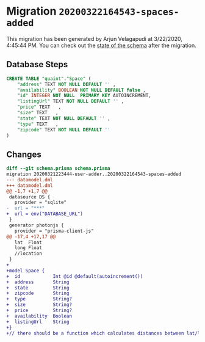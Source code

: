 # Migration `20200322164543-spaces-added`

This migration has been generated by Arjun Velagapudi at 3/22/2020, 4:45:44 PM.
You can check out the [state of the schema](./schema.prisma) after the migration.

## Database Steps

```sql
CREATE TABLE "quaint"."Space" (
    "address" TEXT NOT NULL DEFAULT '' ,
    "availability" BOOLEAN NOT NULL DEFAULT false ,
    "id" INTEGER NOT NULL  PRIMARY KEY AUTOINCREMENT,
    "listingUrl" TEXT NOT NULL DEFAULT '' ,
    "price" TEXT   ,
    "size" TEXT   ,
    "state" TEXT NOT NULL DEFAULT '' ,
    "type" TEXT   ,
    "zipcode" TEXT NOT NULL DEFAULT '' 
) 
```

## Changes

```diff
diff --git schema.prisma schema.prisma
migration 20200321223444-user-adder..20200322164543-spaces-added
--- datamodel.dml
+++ datamodel.dml
@@ -1,7 +1,7 @@
 datasource DS {
   provider = "sqlite"
-  url = "***"
+  url = env("DATABASE_URL")
 }
 generator photonjs {
   provider = "prisma-client-js"
@@ -17,4 +17,17 @@
   lat  Float
   long Float
   //location
 }
+
+model Space {
+  id            Int @id @default(autoincrement())
+  address       String
+  state         String
+  zipcode       String
+  type          String?
+  size          String?
+  price         String?
+  availability  Boolean
+  listingUrl    String
+}
+// there should be a function which calculates distances between lat/long
```


